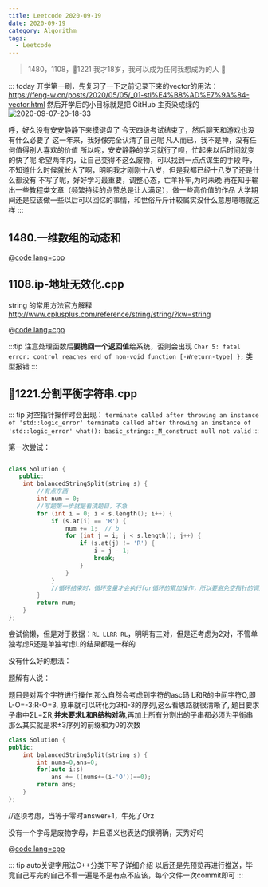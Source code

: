 ```yaml
---
title: Leetcode 2020-09-19
date: 2020-09-19
category: Algorithm
tags:
  - Leetcode
---
```


> 1480，1108，🎈1221 我才18岁，我可以成为任何我想成为的人 💪

<!-- more -->

::: today
开学第一刷，先复习了一下之前记录下来的vector的用法：
https://feng-w.cn/posts/2020/05/05/_01-stl%E4%B8%AD%E7%9A%84-vector.html
然后开学后的小目标就是把 GitHub 主页染成绿的
![2020-09-07-20-18-33](https://raw.githubusercontent.com/fengwei2002/Pictures_02/master/img/2020-09-07-20-18-33.png)

呼，好久没有安安静静下来摸键盘了
今天四级考试结束了，然后聊天和游戏也没有什么必要了
这一年来，我好像完全认清了自己呢
凡人而已，我不是神，没有任何值得别人喜欢的价值
所以呢，安安静静的学习就行了呗，忙起来以后时间就变的快了呢
希望两年内，让自己变得不这么废物，可以找到一点点谋生的手段
呼，不知道什么时候就长大了啊，明明我才刚刚十八岁，但是我都已经十八岁了还是什么都没有
不写了呢，好好学习最重要，调整心态，亡羊补牢,为时未晚
再在知乎输出一些教程类文章（频繁持续的点赞总是让人满足），做一些高价值的作品
大学期间还是应该做一些以后可以回忆的事情，和世俗斤斤计较属实没什么意思嗯嗯就这样
:::

## 1480.一维数组的动态和

@[code lang=cpp](@/code/leetcode/1480.一维数组的动态和.cpp/)

## 1108.ip-地址无效化.cpp

string 的常用方法官方解释
http://www.cplusplus.com/reference/string/string/?kw=string

@[code lang=cpp](@/code/leetcode/1108.ip-地址无效化.cpp/)

:::tip
注意处理函数后**要抛回一个返回值**给系统，否则会出现
`Char 5: fatal error: control reaches end of non-void function [-Wreturn-type]
    };` 类型报错
:::

## 🎈1221.分割平衡字符串.cpp

::: tip
对空指针操作时会出现：
`terminate called after throwing an instance of 'std::logic_error' terminate called after throwing an instance of 'std::logic_error' what(): basic_string::_M_construct null not valid`
:::

第一次尝试：

```cpp

class Solution {
   public:
    int balancedStringSplit(string s) {
        //有点东西
        int num = 0;
        //写题第一步就是看清题目，不急
        for (int i = 0; i < s.length(); i++) {
            if (s.at(i) == 'R') {
                num += 1;  // b
                for (int j = i; j < s.length(); j++) {
                    if (s.at(j) != 'R') {
                        i = j - 1;
                        break;
                    }
                }
            }
            //循环结束时，循环变量才会执行for循环的累加操作，所以要避免空指针的调用
        }
        return num;
    }
};
```
尝试偷懒，但是对于数据：`RL LLRR RL`，明明有三对，但是还考虑为2对，不管单独考虑R还是单独考虑L的结果都是一样的

没有什么好的想法：

题解有人说：

题目是对两个字符进行操作,那么自然会考虑到字符的asc码
L和R的中间字符O,即L-O=-3;R-O=3,
原串就可以转化为3和-3的序列,这么看思路就很清晰了,
题目要求子串中ΣL=ΣR,**并未要求L和R结构对称**,再加上所有分割出的子串都必须为平衡串
那么其实就是求±3序列的前缀和为0的次数

```cpp
class Solution {
public:
    int balancedStringSplit(string s) {
        int nums=0,ans=0;
        for(auto i:s) 
            ans += ((nums+=(i-'O'))==0);
        return ans;
    }
};
```
//逐项考虑，当等于零时answer+1，牛死了Orz

没有一个字母是废物字母，并且语义也表达的很明确，天秀好吗

@[code lang=cpp](@/code/leetcode/1221.分割平衡字符串.cpp/)

::: tip
auto关键字用法C++分类下写了详细介绍
以后还是先预览再进行推送，毕竟自己写完的自己不看一遍是不是有点不应该，每个文件一次commit即可
:::